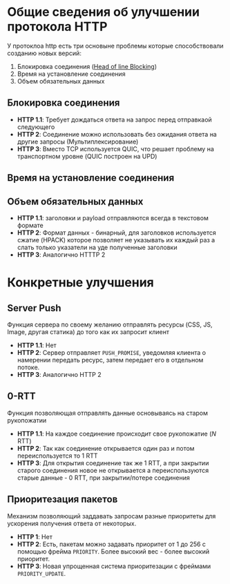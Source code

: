 # Общие сведения об улучшении протокола HTTP

У протоклоа http есть три основыне проблемы которые способствовали созданию новых версий:
1. Блокировка соединения ([Head of line Blocking](https://en.wikipedia.org/wiki/Head-of-line_blocking))
1. Время на установление соединения
1. Объем обязательных данных

## Блокировка соединения
- **HTTP 1.1**: Требует дождаться ответа на запрос перед отправкаой следующего
- **HTTP 2**: Соединение можно использовать без ожидания ответа на другие запросы (Мультиплексирование)
- **HTTP 3**: Вместо TCP используется QUIC, что решает проблему на транспортном уровне (QUIC построен на UPD)

## Время на установление соединения


## Объем обязательных данных
- **HTTP 1.1**: заголовки и payload отправляются всегда в текстовом формате
- **HTTP 2**: Формат данных - бинарный, для заголовков используется сжатие (HPACK) которое позволяет не указывать их каждый раз а слать только указатели на уде полученные заголовки
- **HTTP 3**: Аналогично HTTTP 2

# Конкретные улучшения

## Server Push
Функция сервера по своему желанию отправлять ресурсы (CSS, JS, Image, другая статика) до того как их запросит клиент
- **HTTP 1.1**: Нет
- **HTTP 2**: Сервер отправляет `PUSH_PROMISE`, уведомляя клиента о намерении передать ресурс, затем передает его в отдельном потоке.
- **HTTP 3**: Аналогично HTTP 2

## 0-RTT
Функция позволяющая отправлять данные основываясь на старом рукопожатии
- **HTTP 1.1**: На каждое соединение происходит свое рукопожатие (*N* RTT)
- **HTTP 2**: Так как соединение открывается один раз и потом переиспользуется то 1 RTT
- **HTTP 3**: Для открытия соединение так же 1 RTT, а при закрытии старого соединения новое не открывается а переиспользуются старые данные - 0 RTT, при закрытии/потере соединения

## Приоритезация пакетов
Механизм позволяющий заддавать запросам разные приоритеты для ускорения получения ответа от некоторых. 
- **HTTP 1**: Нет
- **HTTP 2**: Есть, пакетам можно задавать приоритет от 1 до 256 с помощью фрейма `PRIORITY`. Более высокий вес - более высокий приоритет.
- **HTTP 3**: Новая упрощенная система приоритезации с фреймами `PRIORITY_UPDATE`.

[//]: # (Дописать 'Время на установление соединения')

[//]: # (Разобраться с фреймами, flow control, потоками и каналами в рамках HTTP)